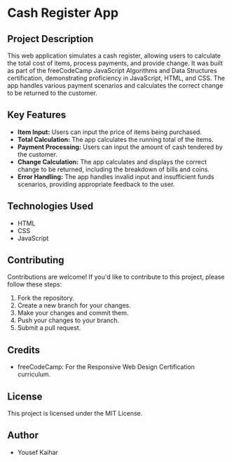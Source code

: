 # Cash Register App

## Project Description

This web application simulates a cash register, allowing users to calculate the total cost of items, process payments, and provide change. It was built as part of the freeCodeCamp JavaScript Algorithms and Data Structures certification, demonstrating proficiency in JavaScript, HTML, and CSS. The app handles various payment scenarios and calculates the correct change to be returned to the customer.

## Key Features

*   **Item Input:** Users can input the price of items being purchased.
*   **Total Calculation:** The app calculates the running total of the items.
*   **Payment Processing:** Users can input the amount of cash tendered by the customer.
*   **Change Calculation:** The app calculates and displays the correct change to be returned, including the breakdown of bills and coins.
*   **Error Handling:** The app handles invalid input and insufficient funds scenarios, providing appropriate feedback to the user.

## Technologies Used

*   HTML
*   CSS
*   JavaScript

## Contributing

Contributions are welcome! If you'd like to contribute to this project, please follow these steps:

1.  Fork the repository.
2.  Create a new branch for your changes.
3.  Make your changes and commit them.
4.  Push your changes to your branch.
5.  Submit a pull request.

## Credits

*   freeCodeCamp: For the Responsive Web Design Certification curriculum.

## License

This project is licensed under the MIT License.

## Author

*   Yousef Kaihar
